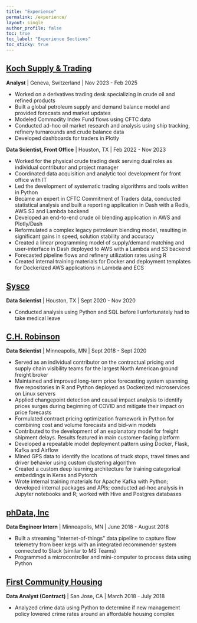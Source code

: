 ```yaml
---
title: "Experience"
permalink: /experience/
layout: single
author_profile: false
toc: true
toc_label: "Experience Sections"
toc_sticky: true
---
```



## [Koch Supply & Trading](https://www.ksandt.com/)

**Analyst** | Geneva, Switzerland | Nov 2023 - Feb 2025

- Worked on a derivatives trading desk specializing in crude oil and refined products
- Built a global petroleum supply and demand balance model and provided forecasts and market updates
- Modeled Commodity Index Fund flows using CFTC data
- Conducted ad-hoc oil market research and analysis using ship tracking, refinery turnarounds and crude balance data
- Developed dashboards for traders in Plotly

**Data Scientist, Front Office** | Houston, TX | Feb 2022 - Nov 2023

- Worked for the physical crude trading desk serving dual roles as individual contributor and project manager
- Coordinated data acquisition and analytic tool development for front office with IT
- Led the development of systematic trading algorithms and tools written in Python
- Became an expert in CFTC Commitment of Traders data, conducted statistical analysis and built a reporting application in Dash with a Redis, AWS S3 and Lambda backend
- Developed an end-to-end crude oil blending application in AWS and Plotly/Dash
- Reformulated a complex legacy petroleum blending model, resulting in significant gains in speed, solution stability and accuracy
- Created a linear programming model of supply/demand matching and user-interface in Dash deployed to AWS with a Lambda and S3 backend
- Forecasted pipeline flows and refinery utilization rates using R
- Created internal training materials for Docker and deployment templates for Dockerized AWS applications in Lambda and ECS

## [Sysco](https://www.sysco.com/)

**Data Scientist** | Houston, TX | Sept 2020 - Nov 2020

- Conducted analysis using Python and SQL before I unfortunately had to take medical leave

## [C.H. Robinson](https://www.chrobinson.com/en-US/)

**Data Scientist** | Minneapolis, MN | Sept 2018 - Sept 2020

- Served as an individual contributor on the contractual pricing and supply chain visibility teams for the largest North American ground freight broker
- Maintained and improved long-term price forecasting system spanning five repositories in R and Python deployed as Dockerized microservices on Linux servers
- Applied changepoint detection and causal impact analysis to identify prices surges during beginning of COVID and mitigate their impact on price forecasts
- Formulated contract pricing optimization framework in Python for combining cost and volume forecasts and bid-win models
- Contributed to the development of an explanatory model for freight shipment delays. Results featured in main customer-facing platform
- Developed a repeatable model deployment pattern using Docker, Flask, Kafka and Airflow
- Mined GPS data to identify the locations of truck stops, travel times and driver behavior using custom clustering algorithm
- Created a custom deep learning architecture for training categorical embeddings in Keras and Pytorch
- Wrote internal training materials for Apache Kafka with Python; developed internal packages and APIs; conducted ad-hoc analysis in Jupyter notebooks and R; worked with Hive and Postgres databases

## [phData, Inc](https://www.phdata.io/)

**Data Engineer Intern** | Minneapolis, MN | June 2018 - August 2018

- Built a streaming "internet-of-things" data pipeline to capture flow telemetry from beer kegs with an integrated recommender system connected to Slack (similar to MS Teams)
- Programmed a microcontroller and mini-computer to process data using Python

## [First Community Housing](http://www.firstcommunityhousing.org/)

**Data Analyst (Contract)** | San Jose, CA | March 2018 - July 2018

- Analyzed crime data using Python to determine if new management policy lowered crime rates around an affordable housing complex
